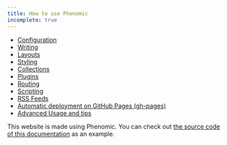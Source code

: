 ```yaml
---
title: How to use Phenomic
incomplete: true
---
```


- [Configuration](configuration/)
- [Writing](write/)
- [Layouts](layouts/)
- [Styling](styling/)
- [Collections](collections/)
- [Plugins](plugins/)
- [Routing](routing/)
- [Scripting](scripting/)
- [RSS Feeds](feeds/)
- [Automatic deployment on GitHub Pages (gh-pages)](gh-pages/)
- [Advanced Usage and tips](../advanced/)

This website is made using Phenomic. You can check out
[the source code of this documentation](https://github.com/MoOx/phenomic/tree/master/docs)
as an example.
